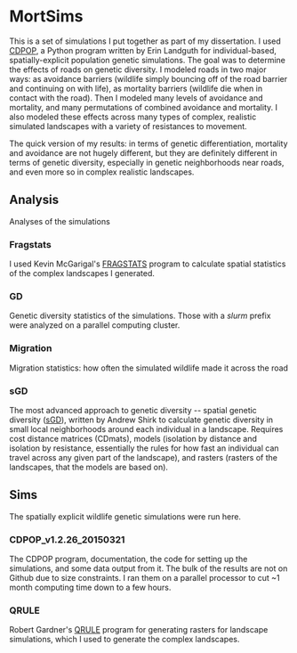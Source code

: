 # MortSims
This is a set of simulations I put together as part of my dissertation. I used [CDPOP](https://github.com/ComputationalEcologyLab), a Python program written by Erin Landguth for individual-based, spatially-explicit population genetic simulations. The goal was to determine the effects of roads on genetic diversity. I modeled roads in two major ways: as avoidance barriers (wildlife simply bouncing off of the road barrier and continuing on with life), as mortality barriers (wildlife die when in contact with the road). Then I modeled many levels of avoidance and mortality, and many permutations of combined avoidance and mortality. I also modeled these effects across many types of complex, realistic simulated landscapes with a variety of resistances to movement.

The quick version of my results: in terms of genetic differentiation, mortality and avoidance are not hugely different, but they are definitely different in terms of genetic diversity, especially in genetic neighborhoods near roads, and even more so in complex realistic landscapes.

## Analysis
Analyses of the simulations

### Fragstats
I used Kevin McGarigal's [FRAGSTATS](https://www.fs.usda.gov/treesearch/pubs/3064) program to calculate spatial statistics of the complex landscapes I generated.

### GD
Genetic diversity statistics of the simulations. Those with a _slurm_ prefix were analyzed on a parallel computing cluster.

### Migration
Migration statistics: how often the simulated wildlife made it across the road

### sGD
The most advanced approach to genetic diversity -- spatial genetic diversity ([sGD](https://github.com/Andrew-Shirk/sGD)), written by Andrew Shirk to calculate genetic diversity in small local neighborhoods around each individual in a landscape. Requires cost distance matrices (CDmats), models (isolation by distance and isolation by resistance, essentially the rules for how fast an individual can travel across any given part of the landscape), and rasters (rasters of the landscapes, that the models are based on).

## Sims
The spatially explicit wildlife genetic simulations were run here.

### CDPOP_v1.2.26_20150321
The CDPOP program, documentation, the code for setting up the simulations, and some data output from it. The bulk of the results are not on Github due to size constraints. I ran them on a parallel processor to cut ~1 month computing time down to a few hours.

### QRULE
Robert Gardner's [QRULE](https://www.umces.edu/qrule) program for generating rasters for landscape simulations, which I used to generate the complex landscapes.
